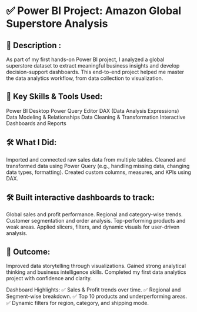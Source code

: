 # ✅ Power BI Project: Amazon Global Superstore Analysis

## 📌 Description :

 As part of my first hands-on Power BI project, I analyzed a global superstore dataset to extract meaningful business insights and develop decision-support dashboards. This end-to-end project helped me master the data analytics workflow, from data collection to visualization.

## 💼 Key Skills & Tools Used:
 Power BI Desktop
 Power Query Editor
 DAX (Data Analysis Expressions)
 Data Modeling & Relationships
 Data Cleaning & Transformation
 Interactive Dashboards and Reports

## 🛠 What I Did:
 Imported and connected raw sales data from multiple tables.
 Cleaned and transformed data using Power Query (e.g., handling missing data, changing data types, formatting).
 Created custom columns, measures, and KPIs using DAX.

## 🛠 Built interactive dashboards to track:
 Global sales and profit performance.
 Regional and category-wise trends.
 Customer segmentation and order analysis.
 Top-performing products and weak areas.
 Applied slicers, filters, and dynamic visuals for user-driven analysis.

## 🚀 Outcome:
 Improved data storytelling through visualizations.
 Gained strong analytical thinking and business intelligence skills.
 Completed my first data analytics project with confidence and clarity.

Dashboard Highlights:
 ✅ Sales & Profit trends over time.
 ✅ Regional and Segment-wise breakdown.
 ✅ Top 10 products and underperforming areas.
 ✅ Dynamic filters for region, category, and shipping mode.
